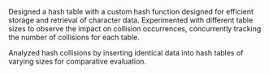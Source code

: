 Designed a hash table with a custom hash function designed for efficient storage and retrieval of character data. Experimented with different table sizes to observe the impact on collision occurrences, concurrently tracking the number of collisions for each table.

Analyzed hash collisions by inserting identical data into hash tables of varying sizes for comparative evaluation.
